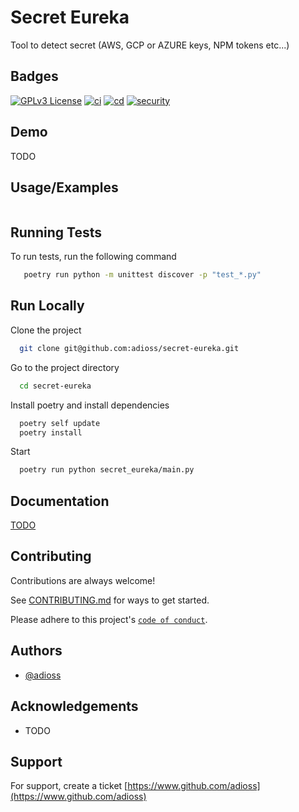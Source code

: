 # Secret Eureka

Tool to detect secret (AWS, GCP or AZURE keys, NPM tokens etc...)

## Badges

[![GPLv3 License](https://img.shields.io/badge/License-GPL%20v3-yellow.svg)](https://opensource.org/licenses/)
[![ci](https://github.com/adioss/secret-eureka/actions/workflows/ci.yml/badge.svg)](https://github.com/adioss/secret-eureka/actions/workflows/ci.yml)
[![cd](https://github.com/adioss/secret-eureka/actions/workflows/cd.yml/badge.svg)](https://github.com/adioss/secret-eureka/actions/workflows/cd.yml)
[![security](https://github.com/adioss/secret-eureka/actions/workflows/security.yml/badge.svg)](https://github.com/adioss/secret-eureka/actions/workflows/security.yml)

## Demo

TODO

## Usage/Examples

```python

```

## Running Tests

To run tests, run the following command

```bash
   poetry run python -m unittest discover -p "test_*.py"
```

## Run Locally

Clone the project

```bash
  git clone git@github.com:adioss/secret-eureka.git
```

Go to the project directory

```bash
  cd secret-eureka
```

Install poetry and install dependencies

```bash
  poetry self update
  poetry install
```

Start

```bash
  poetry run python secret_eureka/main.py 
```

## Documentation

[TODO](https://linktodocumentation)

## Contributing

Contributions are always welcome!

See [CONTRIBUTING.md](CONTRIBUTING.md) for ways to get started.

Please adhere to this project's [`code of conduct`](CODE_OF_CONDUCT.md).

## Authors

- [@adioss](https://www.github.com/adioss)

## Acknowledgements

- TODO

## Support

For support, create a ticket [https://www.github.com/adioss](https://www.github.com/adioss)